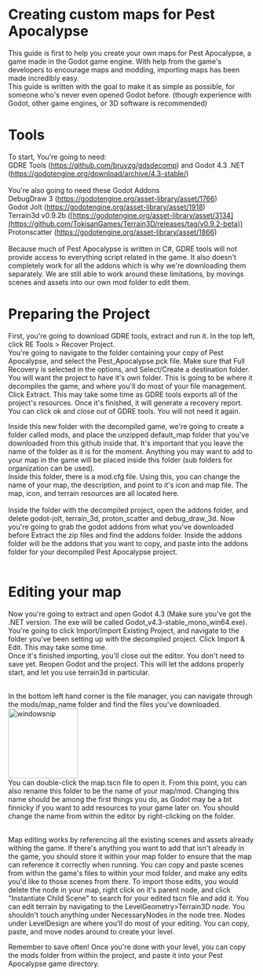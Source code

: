 # Creating custom maps for Pest Apocalypse
This guide is first to help you create your own maps for Pest Apocalypse, a game made in the Godot game engine. 
With help from the game's developers to encourage maps and modding, importing maps has been made incredibly easy.<br />
This guide is written with the goal to make it as simple as possible, for someone who's never even opened Godot before. (though experience with Godot, other game engines, or 3D software is recommended)

# Tools
To start, You're going to need:<br />
GDRE Tools (https://github.com/bruvzg/gdsdecomp) and Godot 4.3 .NET (https://godotengine.org/download/archive/4.3-stable/)<br /><br />
You're also going to need these Godot Addons<br />
DebugDraw 3 (https://godotengine.org/asset-library/asset/1766)<br />
Godot Jolt (https://godotengine.org/asset-library/asset/1918)<br />
Terrain3d v0.9.2b ([https://godotengine.org/asset-library/asset/3134](https://github.com/TokisanGames/Terrain3D/releases/tag/v0.9.2-beta))<br />
Protonscatter (https://godotengine.org/asset-library/asset/1866)<br />
<br />
Because much of Pest Apocalypse is written in C#, GDRE tools will not provide access to everything script related in the game. It also doesn't completely work for all the addons which is why we're downloading them separately. We are still able to work around these limitations, by movings scenes and assets into our own mod folder to edit them.<br />

# Preparing the Project
First, you're going to download GDRE tools, extract and run it. In the top left, click RE Tools > Recover Project.<br />
You're going to navigate to the folder containing your copy of Pest Apocalypse, and select the Pest_Apocalypse.pck file. Make sure that Full Recovery is selected in the options, and Select/Create a destination folder. You will want the project to have it's own folder. This is going to be where it decompiles the game, and where you'll do most of your file management. Click Extract. This may take some time as GDRE tools exports all of the project's resources. Once it's finished, it will generate a recovery report. You can click ok and close out of GDRE tools. You will not need it again.<br />

Inside this new folder with the decompiled game, we're going to create a folder called mods, and place the unzipped default_map folder that you've downloaded from this github inside that. It's important that you leave the name of the folder as it is for the moment. Anything you may want to add to your map in the game will be placed inside this folder (sub folders for organization can be used). <br />
Inside this folder, there is a mod.cfg file. Using this, you can change the name of your map, the description, and point to it's icon and map file. The map, icon, and terrain resources are all located here.<br /><br />
Inside the folder with the decompiled project, open the addons folder, and delete godot-jolt, terrain_3d, proton_scatter and debug_draw_3d. Now you're going to grab the godot addons from what you've downloaded before
Extract the zip files and find the addons folder. Inside the addons folder will be the addons that you want to copy, and paste into the addons folder for your decompiled Pest Apocalypse project.<br /><br />

# Editing your map
Now you're going to extract and open Godot 4.3 (Make sure you've got the .NET version. The exe will be called Godot_v4.3-stable_mono_win64.exe).<br />
You're going to click Import/Import Existing Project, and navigate to the folder you've been setting up with the decompiled project. Click Import & Edit. This may take some time.<br />
Once it's finished importing, you'll close out the editor. You don't need to save yet. Reopen Godot and the project. This will let the addons properly start, and let you use terrain3d in particular.<br /><br />

In the bottom left hand corner is the file manager, you can navigate through the mods/map_name folder and find the files you've downloaded.<br />
<img width="142" alt="windowsnip" src="https://github.com/user-attachments/assets/f465d1bb-a05d-48e3-9935-cb296f5d0f2c"><br />
You can double-click the map.tscn file to open it. From this point, you can also rename this folder to be the name of your map/mod. Changing this name should be among the first things you do, as Godot may be a bit finnicky if you want to add resources to your game later on. You should change the name from within the editor by right-clicking on the folder.<br /><br />

Map editing works by referencing all the existing scenes and assets already withing the game. If there's anything you want to add that isn't already in the game, you should store it within your map folder to ensure that the map can reference it correctly when running. You can copy and paste scenes from within the game's files to within your mod folder, and make any edits you'd like to those scenes from there. To import those edits, you would delete the node in your map, right click on it's parent node, and click "Instantiate Child Scene" to search for your edited tscn file and add it. 
You can edit terrain by navigating to the LevelGeometry>Terrain3D node.
You shouldn't touch anything under NecessaryNodes in the node tree. Nodes under LevelDesign are where you'll do most of your editing. You can copy, paste, and move nodes around to create your level. 

Remember to save often! Once you're done with your level, you can copy the mods folder from within the project, and paste it into your Pest Apocalypse game directory. 
